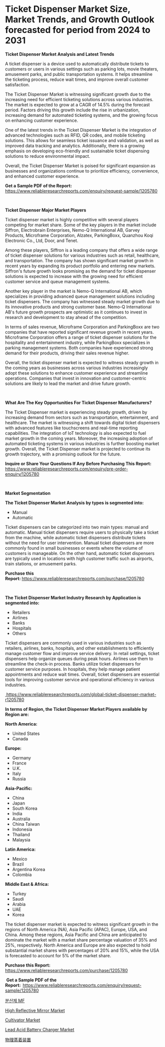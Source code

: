 <p><h1>Ticket Dispenser Market Size, Market Trends, and Growth Outlook forecasted for period from 2024 to 2031</h1></p><p><strong>Ticket Dispenser Market Analysis and Latest Trends</strong></p>
<p><p>A ticket dispenser is a device used to automatically distribute tickets to customers or users in various settings such as parking lots, movie theaters, amusement parks, and public transportation systems. It helps streamline the ticketing process, reduce wait times, and improve overall customer satisfaction.</p><p>The Ticket Dispenser Market is witnessing significant growth due to the increasing need for efficient ticketing solutions across various industries. The market is expected to grow at a CAGR of 14.5% during the forecast period. Factors driving this growth include the rise in urbanization, increasing demand for automated ticketing systems, and the growing focus on enhancing customer experience.</p><p>One of the latest trends in the Ticket Dispenser Market is the integration of advanced technologies such as RFID, QR codes, and mobile ticketing solutions. This allows for seamless ticket issuance and validation, as well as improved data tracking and analytics. Additionally, there is a growing emphasis on developing eco-friendly and sustainable ticket dispensing solutions to reduce environmental impact.</p><p>Overall, the Ticket Dispenser Market is poised for significant expansion as businesses and organizations continue to prioritize efficiency, convenience, and enhanced customer experience.</p></p>
<p><strong>Get a Sample PDF of the Report:&nbsp;</strong> <a href="https://www.reliableresearchreports.com/enquiry/request-sample/1205780">https://www.reliableresearchreports.com/enquiry/request-sample/1205780</a></p>
<p>&nbsp;</p>
<p><strong>Ticket Dispenser Major Market Players</strong></p>
<p><p>Ticket dispenser market is highly competitive with several players competing for market share. Some of the key players in the market include Siffron, Electrobrain Enterprises, Nemo-Q International AB, Garvey Products, Microframe Corporation, Alzatex, ParkingBoxx, Quanzhou Koqi Electronic Co., Ltd, Door, and Tenet.</p><p>Among these players, Siffron is a leading company that offers a wide range of ticket dispenser solutions for various industries such as retail, healthcare, and transportation. The company has shown significant market growth in recent years by expanding its product portfolio and entering new markets. Siffron's future growth looks promising as the demand for ticket dispenser solutions is expected to increase with the growing need for efficient customer service and queue management systems.</p><p>Another key player in the market is Nemo-Q International AB, which specializes in providing advanced queue management solutions including ticket dispensers. The company has witnessed steady market growth due to its innovative products and strong customer base. Nemo-Q International AB's future growth prospects are optimistic as it continues to invest in research and development to stay ahead of the competition.</p><p>In terms of sales revenue, Microframe Corporation and ParkingBoxx are two companies that have reported significant revenue growth in recent years. Microframe Corporation offers a range of ticket dispenser solutions for the hospitality and entertainment industry, while ParkingBoxx specializes in parking management systems. Both companies have experienced strong demand for their products, driving their sales revenue higher.</p><p>Overall, the ticket dispenser market is expected to witness steady growth in the coming years as businesses across various industries increasingly adopt these solutions to enhance customer experience and streamline operations. Companies that invest in innovation and customer-centric solutions are likely to lead the market and drive future growth.</p></p>
<p>&nbsp;</p>
<p><strong>What Are The Key Opportunities For Ticket Dispenser Manufacturers?</strong></p>
<p><p>The Ticket Dispenser market is experiencing steady growth, driven by increasing demand from sectors such as transportation, entertainment, and healthcare. The market is witnessing a shift towards digital ticket dispensers with advanced features like touchscreens and real-time reporting capabilities. The integration of IoT technology is also expected to fuel market growth in the coming years. Moreover, the increasing adoption of automated ticketing systems in various industries is further boosting market growth. Overall, the Ticket Dispenser market is projected to continue its growth trajectory, with a promising outlook for the future.</p></p>
<p><strong>Inquire or Share Your Questions If Any Before Purchasing This Report:</strong> <a href="https://www.reliableresearchreports.com/enquiry/pre-order-enquiry/1205780">https://www.reliableresearchreports.com/enquiry/pre-order-enquiry/1205780</a></p>
<p>&nbsp;</p>
<p><strong>Market Segmentation</strong></p>
<p><strong>The Ticket Dispenser Market Analysis by types is segmented into:</strong></p>
<p><ul><li>Manual</li><li>Automatic</li></ul></p>
<p><p>Ticket dispensers can be categorized into two main types: manual and automatic. Manual ticket dispensers require users to physically take a ticket from the machine, while automatic ticket dispensers distribute tickets without the need for user intervention. Manual ticket dispensers are more commonly found in small businesses or events where the volume of customers is manageable. On the other hand, automatic ticket dispensers are typically used in locations with high customer traffic such as airports, train stations, or amusement parks.</p></p>
<p><strong>Purchase this Report:&nbsp;</strong><a href="https://www.reliableresearchreports.com/purchase/1205780">https://www.reliableresearchreports.com/purchase/1205780</a></p>
<p>&nbsp;</p>
<p><strong>The Ticket Dispenser Market Industry Research by Application is segmented into:</strong></p>
<p><ul><li>Retailers</li><li>Airlines</li><li>Banks</li><li>Hospitals</li><li>Others</li></ul></p>
<p><p>Ticket dispensers are commonly used in various industries such as retailers, airlines, banks, hospitals, and other establishments to efficiently manage customer flow and improve service delivery. In retail settings, ticket dispensers help organize queues during peak hours. Airlines use them to streamline the check-in process. Banks utilize ticket dispensers for customer service purposes. In hospitals, they help manage patient appointments and reduce wait times. Overall, ticket dispensers are essential tools for improving customer service and operational efficiency in various industries.</p></p>
<p><a href="https://www.reliableresearchreports.com/global-ticket-dispenser-market-r1205780">&nbsp;https://www.reliableresearchreports.com/global-ticket-dispenser-market-r1205780</a></p>
<p><strong>In terms of Region, the Ticket Dispenser Market Players available by Region are:</strong></p>
<p>
    <p> <strong> North America: </strong>
        <ul>
            <li>United States</li>
            <li>Canada</li>
        </ul>
        </p> 
    <p> <strong> Europe: </strong>
        <ul>
            <li>Germany</li>
            <li>France</li>
            <li>U.K.</li>
            <li>Italy</li>
            <li>Russia</li>
        </ul>
        </p> 
    <p> <strong> Asia-Pacific: </strong>
        <ul>
            <li>China</li>
            <li>Japan</li>
            <li>South Korea</li>
            <li>India</li>
            <li>Australia</li>
            <li>China Taiwan</li>
            <li>Indonesia</li>
            <li>Thailand</li>
            <li>Malaysia</li>
        </ul>
        </p> 
    <p> <strong> Latin America: </strong>
        <ul>
            <li>Mexico</li>
            <li>Brazil</li>
            <li>Argentina Korea</li>
            <li>Colombia</li>
        </ul>
        </p> 
    <p> <strong> Middle East & Africa: </strong>
        <ul>
            <li>Turkey</li>
            <li>Saudi</li>
            <li>Arabia</li>
            <li>UAE</li>
            <li>Korea</li>
        </ul>
    </p>
    </p>
<p><p>The ticket dispenser market is expected to witness significant growth in the regions of North America (NA), Asia Pacific (APAC), Europe, USA, and China. Among these regions, Asia Pacific and China are anticipated to dominate the market with a market share percentage valuation of 35% and 25%, respectively. North America and Europe are also expected to hold substantial market shares with percentages of 20% and 15%, while the USA is forecasted to account for 5% of the market share.</p></p>
<p><strong>Purchase this Report: </strong><a href="https://www.reliableresearchreports.com/purchase/1205780">https://www.reliableresearchreports.com/purchase/1205780</a></p>
<p>&nbsp;<strong>Get a Sample PDF of the Report:&nbsp;&nbsp;</strong><a href="https://www.reliableresearchreports.com/enquiry/request-sample/1205780">https://www.reliableresearchreports.com/enquiry/request-sample/1205780</a></p>
<p><strong></strong></p>
<p><p><a href="https://github.com/GabrielBlanda5656/Market-Research-Report-List-1/blob/main/524414928769.md">분산제 MF</a></p><p><a href="https://github.com/lubmix/Market-Research-Report-List-2/blob/main/high-reflective-mirror-market.md">High Reflective Mirror Market</a></p><p><a href="https://www.linkedin.com/pulse/cultivator-market-size-trends-complete-industry-overview-4rqhc?trackingId=X%2BulPpShswSgwXSRspdufw%3D%3D">Cultivator Market</a></p><p><a href="https://github.com/joannagoyvaerts/Market-Research-Report-List-2/blob/main/lead-acid-battery-charger-market.md">Lead Acid Battery Charger Market</a></p><p><a href="https://github.com/EstelWisozk1/Market-Research-Report-List-1/blob/main/773582831291.md">物理蒸着装置</a></p></p>